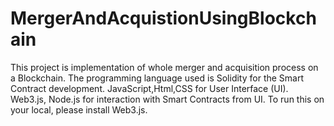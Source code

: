# MergerAndAcquistionUsingBlockchain
This project is implementation of whole merger and acquisition process on a Blockchain. 
The programming language used is Solidity for the Smart Contract development. 
JavaScript,Html,CSS for User Interface (UI). Web3.js, Node.js for interaction with Smart Contracts from UI.
To run this on your local, please install Web3.js.
